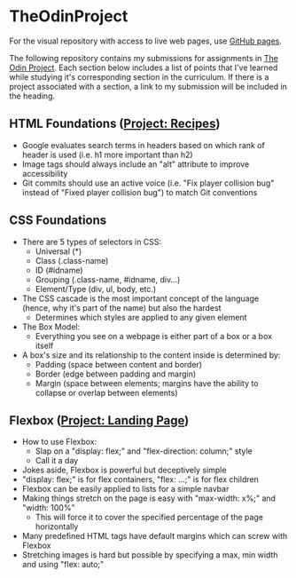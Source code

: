 # TheOdinProject

For the visual repository with access to live web pages, use [GitHub pages](https://lunkums.github.io/TheOdinProject/).

The following repository contains my submissions for assignments in [The Odin Project](https://www.theodinproject.com/). Each section below includes a list of points that I've learned while studying it's corresponding section in the curriculum. If there is a project associated with a section, a link to my submission will be included in the heading.

## HTML Foundations ([Project: Recipes](./odin-recipes))

- Google evaluates search terms in headers based on which rank of header is used (i.e. h1 more important than h2)
- Image tags should always include an "alt" attribute to improve accessibility
- Git commits should use an active voice (i.e. "Fix player collision bug" instead of "Fixed player collision bug") to match Git conventions

## CSS Foundations

- There are 5 types of selectors in CSS:
  - Universal (\*)
  - Class (.class-name)
  - ID (#idname)
  - Grouping (.class-name, #idname, div...)
  - Element/Type (div, ul, body, etc.)
- The CSS cascade is the most important concept of the language (hence, why it's part of the name) but also the hardest
  - Determines which styles are applied to any given element
- The Box Model:
  - Everything you see on a webpage is either part of a box or a box itself
- A box's size and its relationship to the content inside is determined by:
  - Padding (space between content and border)
  - Border (edge between padding and margin)
  - Margin (space between elements; margins have the ability to collapse or overlap between elements)

## Flexbox ([Project: Landing Page](./landing-page))

- How to use Flexbox:
  - Slap on a "display: flex;" and "flex-direction: column;" style
  - Call it a day
- Jokes aside, Flexbox is powerful but deceptively simple
- "display: flex;" is for flex containers, "flex: ...;" is for flex children
- Flexbox can be easily applied to lists for a simple navbar
- Making things stretch on the page is easy with "max-width: x%;" and "width: 100%"
  - This will force it to cover the specified percentage of the page horizontally
- Many predefined HTML tags have default margins which can screw with Flexbox
- Stretching images is hard but possible by specifying a max, min width and using "flex: auto;"
